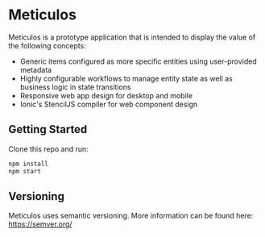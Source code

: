 # Meticulos

Meticulos is a prototype application that is intended to display the value of the following concepts:
- Generic items configured as more specific entities using user-provided metadata
- Highly configurable workflows to manage entity state as well as business logic in state transitions
- Responsive web app design for desktop and mobile 
- Ionic's StencilJS compiler for web component design

## Getting Started

Clone this repo and run:

```bash
npm install
npm start
```

## Versioning

Meticulos uses semantic versioning. More information can be found here: https://semver.org/